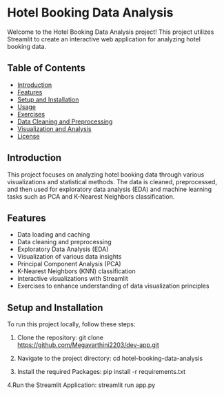 # Hotel Booking Data Analysis

Welcome to the Hotel Booking Data Analysis project! This project utilizes Streamlit to create an interactive web application for analyzing hotel booking data.

## Table of Contents

- [Introduction](#introduction)
- [Features](#features)
- [Setup and Installation](#setup-and-installation)
- [Usage](#usage)
- [Exercises](#exercises)
- [Data Cleaning and Preprocessing](#data-cleaning-and-preprocessing)
- [Visualization and Analysis](#visualization-and-analysis)
- [License](#license)

## Introduction

This project focuses on analyzing hotel booking data through various visualizations and statistical methods. The data is cleaned, preprocessed, and then used for exploratory data analysis (EDA) and machine learning tasks such as PCA and K-Nearest Neighbors classification.

## Features

- Data loading and caching
- Data cleaning and preprocessing
- Exploratory Data Analysis (EDA)
- Visualization of various data insights
- Principal Component Analysis (PCA)
- K-Nearest Neighbors (KNN) classification
- Interactive visualizations with Streamlit
- Exercises to enhance understanding of data visualization principles

## Setup and Installation

To run this project locally, follow these steps:

1. Clone the repository:
   git clone https://github.com/Megavarthini2203/dev-app.git
   
2. Navigate to the project directory:
   cd hotel-booking-data-analysis

3. Install the required Packages:
   pip install -r requirements.txt

 4.Run the Streamlit Application:
  streamlit run app.py
